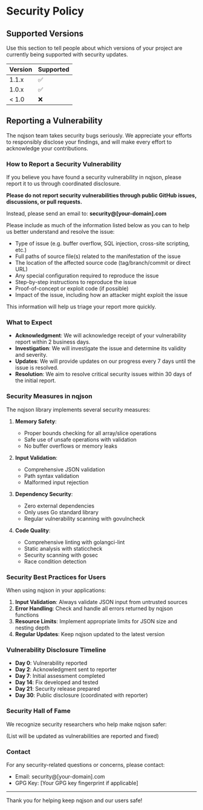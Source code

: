 # Security Policy

## Supported Versions

Use this section to tell people about which versions of your project are currently being supported with security updates.

| Version | Supported          |
| ------- | ------------------ |
| 1.1.x   | :white_check_mark: |
| 1.0.x   | :white_check_mark: |
| < 1.0   | :x:                |

## Reporting a Vulnerability

The nqjson team takes security bugs seriously. We appreciate your efforts to responsibly disclose your findings, and will make every effort to acknowledge your contributions.

### How to Report a Security Vulnerability

If you believe you have found a security vulnerability in nqjson, please report it to us through coordinated disclosure.

**Please do not report security vulnerabilities through public GitHub issues, discussions, or pull requests.**

Instead, please send an email to: **security@[your-domain].com**

Please include as much of the information listed below as you can to help us better understand and resolve the issue:

- Type of issue (e.g. buffer overflow, SQL injection, cross-site scripting, etc.)
- Full paths of source file(s) related to the manifestation of the issue
- The location of the affected source code (tag/branch/commit or direct URL)
- Any special configuration required to reproduce the issue
- Step-by-step instructions to reproduce the issue
- Proof-of-concept or exploit code (if possible)
- Impact of the issue, including how an attacker might exploit the issue

This information will help us triage your report more quickly.

### What to Expect

- **Acknowledgment**: We will acknowledge receipt of your vulnerability report within 2 business days.
- **Investigation**: We will investigate the issue and determine its validity and severity.
- **Updates**: We will provide updates on our progress every 7 days until the issue is resolved.
- **Resolution**: We aim to resolve critical security issues within 30 days of the initial report.

### Security Measures in nqjson

The nqjson library implements several security measures:

1. **Memory Safety**: 
   - Proper bounds checking for all array/slice operations
   - Safe use of unsafe operations with validation
   - No buffer overflows or memory leaks

2. **Input Validation**:
   - Comprehensive JSON validation
   - Path syntax validation
   - Malformed input rejection

3. **Dependency Security**:
   - Zero external dependencies
   - Only uses Go standard library
   - Regular vulnerability scanning with govulncheck

4. **Code Quality**:
   - Comprehensive linting with golangci-lint
   - Static analysis with staticcheck
   - Security scanning with gosec
   - Race condition detection

### Security Best Practices for Users

When using nqjson in your applications:

1. **Input Validation**: Always validate JSON input from untrusted sources
2. **Error Handling**: Check and handle all errors returned by nqjson functions
3. **Resource Limits**: Implement appropriate limits for JSON size and nesting depth
4. **Regular Updates**: Keep nqjson updated to the latest version

### Vulnerability Disclosure Timeline

- **Day 0**: Vulnerability reported
- **Day 2**: Acknowledgment sent to reporter
- **Day 7**: Initial assessment completed
- **Day 14**: Fix developed and tested
- **Day 21**: Security release prepared
- **Day 30**: Public disclosure (coordinated with reporter)

### Security Hall of Fame

We recognize security researchers who help make nqjson safer:

(List will be updated as vulnerabilities are reported and fixed)

### Contact

For any security-related questions or concerns, please contact:
- Email: security@[your-domain].com
- GPG Key: [Your GPG key fingerprint if applicable]

---

Thank you for helping keep nqjson and our users safe!
